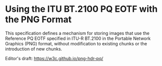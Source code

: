 # Using the ITU BT.2100 PQ EOTF with the PNG Format

This specification defines a mechanism for storing images that use the Reference PQ EOTF specified in ITU-R BT.2100 in the Portable Network Graphics (PNG) format, without modification to existing chunks or the introduction of new chunks.

Editor's draft: https://w3c.github.io/png-hdr-pq/
